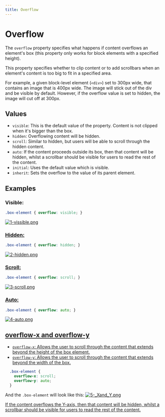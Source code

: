 ```yaml
---
title: Overflow
---
```

# Overflow

The `overflow` property specifies what happens if content overflows an element's box (this property only works for block elements with a specified height).

This property specifies whether to clip content or to add scrollbars when an element's content is too big to fit in a specified area.

For example, a given block-level element (`<div>`) set to 300px wide, that contains an image that is 400px wide. The image will stick out of the div and be visible by default. However, if the overflow value is set to hidden, the image will cut off at 300px. 

## Values

* `visible`: This is the default value of the property. Content is not clipped when it's bigger than the box. 
* `hidden`: Overflowing content will be hidden. 
* `scroll`: Similar to hidden, but users will be able to scroll through the hidden content.
* `auto`: If the content proceeds outside its box, then that content will be hidden, whilst a scrollbar should be visible for users to read the rest of the content.
* `initial`: Uses the default value which is visible.
* `inherit`: Sets the overflow to the value of its parent element. 

## Examples

### Visible: 
```css
.box-element { overflow: visible; }
```
<a href='https://s26.postimg.org/gweu6g5yh/1-vissible.png' target='_blank' rel='nofollow'>![1-vissible.png</a>](https://postimg.org/image/6z3tddycl/)

### Hidden:
```css
.box-element { overflow: hidden; }
```
<a href='https://s26.postimg.org/l49mf77e1/2-hidden.png' target='_blank' rel='nofollow'>![2-hidden.png</a>](https://postimg.org/image/9rx0xeyp1/)

### Scroll:
```css
.box-element { overflow: scroll; }
```
<a href='https://s26.postimg.org/d8z30dxrd/3-scroll.png' target='_blank' rel='nofollow'>![3-scroll.png</a>](https://postimg.org/image/mtipn9n39/)

### Auto:
```css
.box-element { overflow: auto; }
```
<a href='https://s26.postimg.org/z5q7ei0bt/4-auto.png' target='_blank' rel='nofollow'>![4-auto.png</a>](https://postimg.org/image/uju365esl/)

## overflow-x and overflow-y

* `overflow-x`: Allows the user to scroll through the content that extends beyond the height of the box element.
* `overflow-y`: Allows the user to scroll through the content that extends beyond the width of the box.

```css
  .box-element {
    overflow-x: scroll;
    overflow-y: auto;
  }
```
And the `.box-element` will look like this:
<a href='https://s26.postimg.org/ff2kmdfzd/5-_Xand_Y.png' target='_blank' rel='nofollow'>![5-_Xand_Y.png</a>](https://postimg.org/image/4fhdarpk5/)

If the content overflows the Y-axis, then that content will be hidden, whilst a scrollbar should be visible for users to read the rest of the content.

